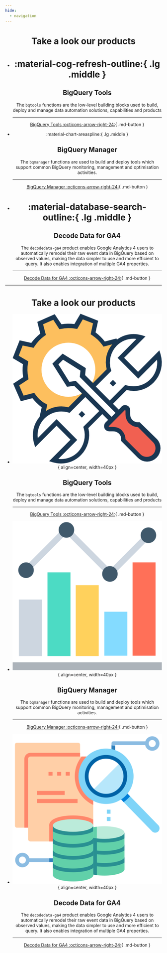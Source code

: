 ```yaml
---
hide:
  - navigation
---
```


<h1 style="text-align:center">Take a look our products</h1>

<div class="grid cards" style="text-align:center" markdown>

-   # :material-cog-refresh-outline:{ .lg .middle } 

    ## BigQuery Tools

    The `bqtools` functions are the low-level building blocks used to build, deploy and manage data automation solutions, capabilities and products

    ---

    [BigQuery Tools :octicons-arrow-right-24:](https://transformationflow.io/reference/bqtools/){ .md-button }


-   :material-chart-areaspline:{ .lg .middle }

    ## BigQuery Manager

    The `bqmanager` functions are used to build and deploy tools which support common BigQuery monitoring, management and optimisation activities.

    ---

    [BigQuery Manager :octicons-arrow-right-24:](https://transformationflow.io/reference/bqmanager/){ .md-button }


-   # :material-database-search-outline:{ .lg .middle } 
    
    ## Decode Data for GA4

    The `decodedata-ga4` product enables Google Analytics 4 users to automatically remodel their raw event data in BigQuery based on observed values, making the data simpler to use and more efficient to query. It also enables integration of multiple GA4 properties.

    ---

    [Decode Data for GA4 :octicons-arrow-right-24:](https://transformationflow.io/ga4/decodedata/){ .md-button }


</div>

---

<h1 style="text-align:center">Take a look our products</h1>

<div class="grid cards" style="text-align:center" markdown>

-   ![BigQuery Tools](assets/icon-images/settings.png){ align=center, width=40px }

    ## BigQuery Tools

    The `bqtools` functions are the low-level building blocks used to build, deploy and manage data automation solutions, capabilities and products

    ---

    [BigQuery Tools :octicons-arrow-right-24:](https://transformationflow.io/reference/bqtools/){ .md-button }


-   ![BigQuery Manager](assets/icon-images/bar-chart.png){ align=center, width=40px }

    ## BigQuery Manager

    The `bqmanager` functions are used to build and deploy tools which support common BigQuery monitoring, management and optimisation activities.

    ---

    [BigQuery Manager :octicons-arrow-right-24:](https://transformationflow.io/reference/bqmanager/){ .md-button }


-   ![Decode Data for GA4](assets/icon-images/data-analysis.png){ align=center, width=40px } 
    
    ## Decode Data for GA4

    The `decodedata-ga4` product enables Google Analytics 4 users to automatically remodel their raw event data in BigQuery based on observed values, making the data simpler to use and more efficient to query. It also enables integration of multiple GA4 properties.

    ---

    [Decode Data for GA4 :octicons-arrow-right-24:](https://transformationflow.io/ga4/decodedata/){ .md-button }

</div>

<!--
# BigQuery Tools
The `bqtools` functions are the low-level building blocks used to build, deploy and manage data automation solutions, capabilities and products ([docs](https://transformationflow.io/reference/bqtools/)).

# BigQuery Manager
The `bqmanager` functions are used to build and deploy tools which support common BigQuery monitoring, management and optimisation activities ([docs](https://transformationflow.io/reference/bqmanager/)).

# Decode Data for GA4 
The `decodedata-ga4` product enables Google Analytics 4 users to automatically remodel their raw event data in BigQuery based on observed values, making the data simpler to use and more efficient to query. It also enables integration of multiple GA4 properties ([docs](https://transformationflow.io/reference/decodedata-ga4/)).
-->